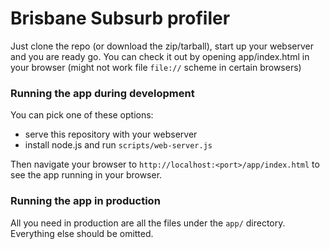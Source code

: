 # Brisbane Subsurb profiler

Just clone the repo (or download the zip/tarball), start up your webserver and you are ready go.
You can check it out by opening app/index.html in your browser (might not work file `file://` scheme in certain browsers)


### Running the app during development

You can pick one of these options:

* serve this repository with your webserver
* install node.js and run `scripts/web-server.js`

Then navigate your browser to `http://localhost:<port>/app/index.html` to see the app running in
your browser.


### Running the app in production

All you need in production are all the files under the `app/` directory.
Everything else should be omitted.